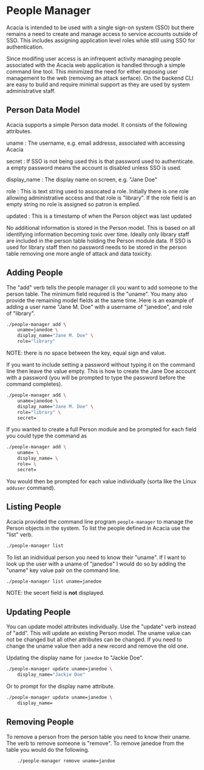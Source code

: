 
# People Manager

Acacia is intended to be used with a single sign-on system
(SSO) but there remains a need to create and manage access
to service accounts outside of SSO. This includes assigning
application level roles while still using SSO for authentication.

Since modifing user access is an infrequent activity managing
people associated with the Acacia web application is handled through
a simple command line tool. This minimized the need for either
exposing user management to the web (removing an attack serface).
On the backend CLI are easy to build and require minimal support
as they are used by system administrative staff.

## Person Data Model

Acacia supports a simple Person data model. It consists of the following
attributes.

uname
: The username, e.g. email addresss, associated with accessing Acacia

secret
: If SSO is not being used this is that password used to authenticate.
a empty password means the account is disabled unless SSO is used.

display_name
: The display name on screen, e.g. "Jane Doe"

role
: This is text string used to assocated a role. Initially there is
one role allowing administrative access and that role is "library".
If the role field is an empty string no role is assigned so patron
is emplied.

updated
: This is a timestamp of when the Person object was last updated

No additional information is stored in the Person model. This is
based on all identifying information becoming toxic over time.
Ideally only library staff are included in the person table holding
the Person module data. If SSO is used for library staff then no
password needs to be stored in the person table removing one more
angle of attack and data toxicity.

## Adding People

The "add" verb tells the people manager cli you want to add
someone to the person table. The minimum field required is
the "uname".  You many also provide the remaining model fields
at the same time.  Here is an example of adding a user name
"Jane M. Doe" with a username of "janedoe", and role of "library".

```sh
./people-manager add \
    uname=janedoe \
    display_name="Jane M. Doe" \
    role="library"
```

NOTE: there is no space between the key, equal sign and value.

If you want to include setting a password without typing it on the
command line then leave the value empty.  This is how to create
the Jane Doe account with a password (you will be prompted to
type the password before the command completes).

```sh
./people-manager add \
    uname=janedoe \
    display_name="Jane M. Doe" \
    role="library" \
    secret=
```

If you wanted to create a full Person module and be prompted
for each field you could type the command as

```sh
./people-manager add \
    uname= \
    display_name= \
    role= \
    secret=
```

You would then be prompted for each value individually (sorta
like the Linux `adduser` command).


## Listing People

Acacia provided the command line program `people-manager` to manage
the Person objects in the system.  To list the people defined in
Acacia use the "list" verb.

```sh
./people-manager list
```

To list an inidividual person you need to know their "uname".
If I want to look up the user with a uname of "janedoe" I would
do so by adding the "uname" key value pair on the command line.

```sh
./people-manager list uname=janedoe
```

NOTE: the secert field is **not** displayed.

## Updating People

You can update model attributes individually. Use the "update" verb
instead of "add". This will update an existing Person model. The uname
value can not be changed but all other attributes can be changed. If
you need to change the uname value then add a new record and remove the
old one.

Updating the display name for `janedoe` to "Jackie Doe".

```sh
./people-manager update uname=janedoe \
    display_name="Jackie Doe"
```

Or to prompt for the display name attribute.

```sh
./people-manager update uname=janedoe \
    display_name=
```


## Removing People

To remove a person from the person table you need to know their uname.
The verb to remove someone is "remove". To remove janedoe from the
table you would do the following.

```sh
    ./people-manager remove uname=jandoe
```

